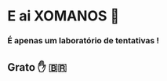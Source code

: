 # E ai XOMANOS :call_me_hand: #

### É apenas um laboratório de tentativas !  ###


## Grato  :hand:   :brazil: ##















